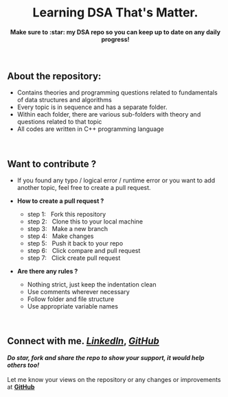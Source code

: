 <h1 align="center">
   Learning DSA That's Matter.  
</h1>
<h4 align="center">Make sure to :star: my DSA repo so you can keep up to date on any daily progress!</h4> 
<div align="center"></div>
<br/>

## About the repository:

- Contains theories and programming questions related to fundamentals of data structures and algorithms
- Every topic is in sequence and has a separate folder.
- Within each folder, there are various sub-folders with theory and questions related to that topic
- All codes are written in C++ programming language

<br/>

## Want to contribute ?

- If you found any typo / logical error / runtime error or you want to add another topic, feel free to create a pull request.

- **How to create a pull request ?**

  - step 1: &nbsp; Fork this repository
  - step 2: &nbsp; Clone this to your local machine
  - step 3: &nbsp; Make a new branch
  - step 4: &nbsp; Make changes
  - step 5: &nbsp; Push it back to your repo
  - step 6: &nbsp; Click compare and pull request
  - step 7: &nbsp; Click create pull request

- **Are there any rules ?**

  - Nothing strict, just keep the indentation clean
  - Use comments wherever necessary
  - Follow folder and file structure
  - Use appropriate variable names

<br/>

## Connect with me. ***[LinkedIn](https://www.linkedin.com/in/khush-chaurasia-71b0a4214/)***, ***[GitHub](https://github.com/Khush0031)***

***Do star, fork and share the repo to show your support, it would help others too!***   <br>
 <br>
 Let me know your views on the repository or any changes or improvements at **[GitHub](https://github.com/Khush0031)**
 
